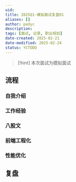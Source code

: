```yaml
---
uid: 
title: 2025Q1-模拟面试复盘01
aliases: []
author: pedyc
description: 
tags: [面试, 记录, 职业规划]
date-created: 2025-02-21
date-modified: 2025-02-24
status: YCTODO
---
```


> [!hint]
> 本次面试为模拟面试

## 流程

### 自我介绍

### 工作经验

### 八股文

### 前端工程化

### 性能优化

## 复盘
